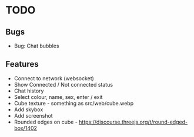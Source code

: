 # TODO

## Bugs

- Bug: Chat bubbles

## Features

- Connect to network (websocket)
- Show Connected / Not connected status
- Chat history
- Select colour, name, sex, enter / exit
- Cube texture - something as src/web/cube.webp
- Add skybox
- Add screenshot
- Rounded edges on cube - https://discourse.threejs.org/t/round-edged-box/1402

